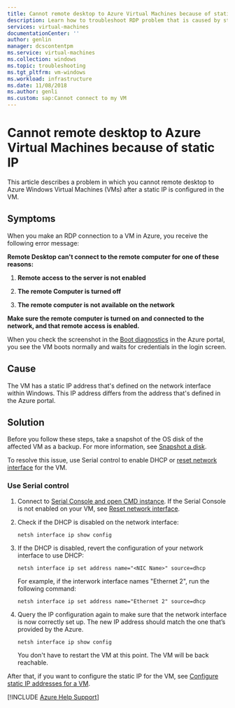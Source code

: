 ```yaml
---
title: Cannot remote desktop to Azure Virtual Machines because of static IP
description: Learn how to troubleshoot RDP problem that is caused by static IP in Microsoft Azure.
services: virtual-machines
documentationCenter: ''
author: genlin
manager: dcscontentpm
ms.service: virtual-machines
ms.collection: windows
ms.topic: troubleshooting
ms.tgt_pltfrm: vm-windows
ms.workload: infrastructure
ms.date: 11/08/2018
ms.author: genli
ms.custom: sap:Cannot connect to my VM
---
```


# Cannot remote desktop to Azure Virtual Machines because of static IP

This article describes a problem in which you cannot remote desktop to Azure Windows Virtual Machines (VMs) after a static IP is configured in the VM.

## Symptoms

When you make an RDP connection to a VM in Azure, you receive the following error message:

**Remote Desktop can't connect to the remote computer for one of these reasons:**

1. **Remote access to the server is not enabled**

2. **The remote Computer is turned off**

3. **The remote computer is not available on the network**

**Make sure the remote computer is turned on and connected to the network, and that remote access is enabled.**

When you check the screenshot in the [Boot diagnostics](/azure/virtual-machines/troubleshooting/boot-diagnostics) in the Azure portal, you see the VM boots normally and waits for credentials in the login screen.

## Cause

The VM has a static IP address that's defined on the network interface within Windows. This IP address differs from the address that's defined in the Azure portal.

## Solution

Before you follow these steps, take a snapshot of the OS disk of the affected VM as a backup. For more information, see [Snapshot a disk](/azure/virtual-machines/windows/snapshot-copy-managed-disk).

To resolve this issue, use Serial control to enable DHCP or [reset network interface](reset-network-interface.md) for the VM.

### Use Serial control

1. Connect to [Serial Console and open CMD instance](./serial-console-windows.md#use-cmd-or-powershell-in-serial-console
). If the Serial Console is not enabled on your VM, see [Reset network interface](reset-network-interface.md).
2. Check if the DHCP is disabled on the network interface:

    ```console
    netsh interface ip show config
    ```

3. If the DHCP is disabled, revert the configuration of your network interface to use DHCP:

    ```console
    netsh interface ip set address name="<NIC Name>" source=dhcp
    ```

    For example, if the interwork interface names "Ethernet 2", run the following command:

    ```console
    netsh interface ip set address name="Ethernet 2" source=dhcp
    ```

4. Query the IP configuration again to make sure that the network interface is now correctly set up. The new IP address should match the one that’s provided by the Azure.

    ```console
    netsh interface ip show config
    ```

    You don't have to restart the VM at this point. The VM will be back reachable.

After that, if you want to configure the static IP for the VM, see [Configure static IP addresses for a VM](/azure/virtual-network/virtual-networks-static-private-ip-arm-pportal).

[!INCLUDE [Azure Help Support](../../../includes/azure-help-support.md)]
